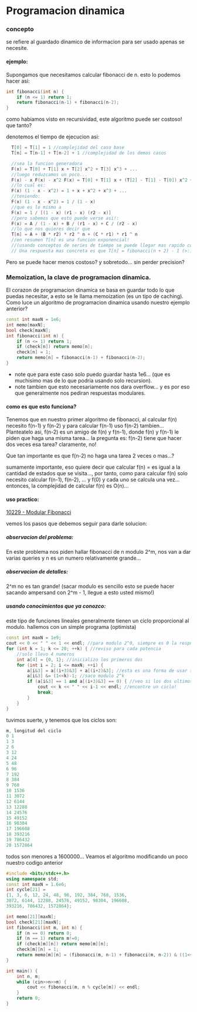 # Programacion dinamica 

### concepto

se refiere al guardado dinamico de informacion para ser usado apenas se necesite.

#### ejemplo:

Supongamos que necesitamos calcular fibonacci de n. esto lo podemos hacer asi:

```cpp
int fibonacci(int n) {
	if (n <= 1) return 1;	
	return fibonacci(n-1) + fibonacci(n-2);
}
```

como habiamos visto en recursividad, este algoritmo puede ser costoso! que tanto?

denotemos el tiempo de ejecucion asi:
```cpp
  T[0] = T[1] = 1 //complejidad del caso base
  T[n] = T[n-1] + T[n-2] + 1 //complejidad de los demas casos

  //sea la funcion generadora
  F(x) = T[0] + T[1] x + T[2] x^2 + T[3] x^3 + ...
  //luego reduzcamos un poco...
  F(x) - x F(x) - x^2 F(x) = T[0] + T[1] x + (T[2] - T[1] - T[0]) x^2 + ... + (T[n] - T[n-1] - T[n-2]) x^n + ...
  //lo cual es:
  F(x) (1 - x - x^2) = 1 + x + x^2 + x^3 + ...
  //teniendo:
  F(x) (1 - x - x^2) = 1 / (1 - x)
  //que es lo mismo a 
  F(x) = 1 / [(1 - x) (r1 - x) (r2 - x)]
  //pero sabemos que esto puede verse asi!:
  F(x) = A / (1 - x) + B / (r1 - x) + C / (r2 - x)
  //lo que nos quieres decir que 
  T[n] = A + (B * r2) * r2 ^ n + (C * r1) * r1 ^ n
  //en resumen T[n] es una funcion exponencial!
  //(usando conceptos de series de tiempo se puede llegar mas rapido con simple inspeccion)
  // Una respuesta mas concreta es que T[n] = fibonacci(n + 2) - 1 (>:) trate de probarlo)
```

Pero se puede hacer menos costoso? y sobretodo... sin perder precision?

### Memoization, la clave de programacion dinamica.

El corazon de programacion dinamica se basa en guardar todo lo que puedas necesitar, a esto
se le llama memoization (es un tipo de caching). Como luce un algoritmo de programacion 
dinamica usando nuestro ejemplo anterior?

```cpp
const int maxN = 1e6;
int memo[maxN];
bool check[maxN];
int fibonacci(int n) {
	if (n <= 1) return 1;
	if (check[n]) return memo[n];
	check[n] = 1;
	return memo[n] = fibonacci(n-1) + fibonacci(n-2);
}
```

- note que para este caso solo puedo guardar hasta 1e6... (que es muchisimo mas de lo que podria usando solo recursion).
- note tambien que esto necesariamente nos dara overflow... y es por eso que generalmente nos pediran respuestas modulares.

#### como es que esto funciona?

Tenemos que en nuestro primer algoritmo de fibonacci, al calcular f(n) necesito f(n-1) y f(n-2) y para calcular f(n-1) uso f(n-2) 
tambien... Planteatelo asi, f(n-2) es un amigo de f(n) y f(n-1), donde f(n) y f(n-1) le piden que haga una misma tarea... 
la pregunta es: f(n-2) tiene que hacer dos veces esa tarea? claramente, no!

Que tan importante es que f(n-2) no haga una tarea 2 veces o mas...?

sumamente importante, eso quiere decir que calcular f(n) = es igual a la cantidad de estados que se visita..., por tanto, como
para calcular f(n) solo necesito calcular f(n-1), f(n-2), ... y f(0) y cada uno se calcula una vez... entonces, la complejidad
de calcular f(n) es O(n)... 

#### uso practico:

[10229 - Modular Fibonacci](https://uva.onlinejudge.org/index.php?option=com_onlinejudge&Itemid=8&page=show_problem&problem=1170)

vemos los pasos que debemos seguir para darle solucion:

##### observacion del problema:

En este problema nos piden hallar fibonacci de n modulo 2^m, nos van a dar varias queries y n es un numero relativamente grande...

##### observacion de detalles:

2^m no es tan grande! (sacar modulo es sencillo esto se puede hacer sacando ampersand con 2^m - 1, llegue a esto usted mismo!) 

##### usando conocimientos que ya conozco:

este tipo de funciones lineales generalmente tienen un ciclo proporcional al modulo. hallemos con un simple programa (optimista)

```cpp
const int maxN = 1e9;
cout << 0 << " " << 1 << endl; //para modulo 2^0, siempre es 0 la respuesta
for (int k = 1; k <= 20; ++k) { //reviso para cada potencia
	//solo llevo 4 numeros
	int a[4] = {0, 1}; //inicializo los primeros dos 
	for (int i = 2; i <= maxN; ++i) {
		a[i&3] = a[(i+3)&3] + a[(i+2)&3]; //esta es una forma de usar solo 4 slots de memoria tenga en cuenta que &3 es modulo 4
		a[i&3] &= (1<<k)-1; //saco modulo 2^k
		if (a[i&3] == 1 and a[(i+3)&3] == 0) { //veo si los dos ultimos son 0, 1 (de ahi se repetira)
			cout << k << " " << i-1 << endl; //encontre un ciclo!
			break;	
		}
	}
}
```

tuvimos suerte, y tenemos que los ciclos son:

```cpp
m, longitud del ciclo
0 1
1 3
2 6
3 12
4 24
5 48
6 96
7 192
8 384
9 768
10 1536
11 3072
12 6144
13 12288
14 24576
15 49152
16 98304
17 196608
18 393216
19 786432
20 1572864
```

todos son menores a 1600000... Veamos el algoritmo modificando un poco nuestro codigo anterior

```cpp
#include <bits/stdc++.h>
using namespace std;
const int maxN = 1.6e6;
int cycle[21] = 
{1, 3, 6, 12, 24, 48, 96, 192, 384, 768, 1536,
3072, 6144, 12288, 24576, 49152, 98304, 196608,
393216, 786432, 1572864};

int memo[21][maxN];
bool check[21][maxN];
int fibonacci(int m, int n) {
	if (n == 0) return 0;
	if (n == 1) return m!=0;
	if (check[m][n]) return memo[m][n];
	check[m][n] = 1;
	return memo[m][n] = (fibonacci(m, n-1) + fibonacci(m, n-2)) & ((1<<m)-1);
}

int main() {
	int n, m;
	while (cin>>n>>m) {
		cout << fibonacci(m, n % cycle[m]) << endl;
	}
	return 0;
}
```
